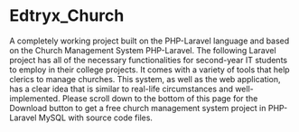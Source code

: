 # Edtryx_Church
A completely working project built on the PHP-Laravel language and based on the Church Management System PHP-Laravel. The following Laravel project has all of the necessary functionalities for second-year IT students to employ in their college projects. It comes with a variety of tools that help clerics to manage churches. This system, as well as the web application, has a clear idea that is similar to real-life circumstances and well-implemented. Please scroll down to the bottom of this page for the Download button to get a free church management system project in PHP-Laravel MySQL with source code files.
